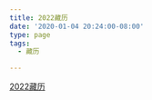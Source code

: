 ```yaml
---
title: 2022藏历
date: '2020-01-04 20:24:00-08:00'
type: page
tags:
  - 藏历

---
```


[2022藏历](https://f004.backblazeb2.com/file/hdv001/f/2022-cal.pdf)



